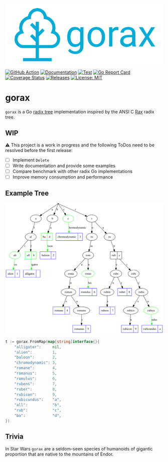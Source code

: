 ![gorax](gorax.png)

[![GitHub Action](https://img.shields.io/badge/GitHub-Action-blue)](https://github.com/features/actions)
[![Documentation](https://img.shields.io/badge/godoc-reference-5272B4.svg)](https://pkg.go.dev/github.com/snorwin/gorax)
[![Test](https://img.shields.io/github/workflow/status/snorwin/gorax/Test?label=tests&logo=github)](https://github.com/snorwin/gorax/actions)
[![Go Report Card](https://goreportcard.com/badge/github.com/snorwin/gorax)](https://goreportcard.com/report/github.com/snorwin/gorax)
[![Coverage Status](https://coveralls.io/repos/github/snorwin/gorax/badge.svg?branch=main)](https://coveralls.io/github/snorwin/gorax?branch=main)
[![Releases](https://img.shields.io/github/v/release/snorwin/gorax)](https://github.com/snorwin/gorax/releases)
[![License: MIT](https://img.shields.io/badge/License-MIT-yellow.svg)](https://opensource.org/licenses/MIT)

# gorax
`gorax` is a Go [radix tree](https://en.wikipedia.org/wiki/Radix_tree) implementation inspired by the ANSI C [Rax](https://github.com/antirez/rax) radix tree.

## WIP
:warning: This project is a work in progress and the following ToDos need to be resolved before the first release:
- [ ] Implement `Delete`
- [ ] Write documentation and provide some examples 
- [ ] Compare benchmark with other radix Go implementations
- [ ] Improve memory consumption and performance 

## Example Tree
![example](example.svg)
```go
t := gorax.FromMap(map[string]interface{}{
    "alligator":     nil,
    "alien":         1,
    "baloon":        2,
    "chromodynamic": 3,
    "romane":        4,
    "romanus":       5,
    "romulus":       6,
    "rubens":        7,
    "ruber":         8,
    "rubicon":       9,
    "rubicundus":    "a",
    "all":           "b",
    "rub":           "c",
    "ba":            "d",
})
```

## Trivia
In Star Wars `gorax` are a seldom-seen species of humanoids of gigantic proportion that are native to the mountains of Endor.